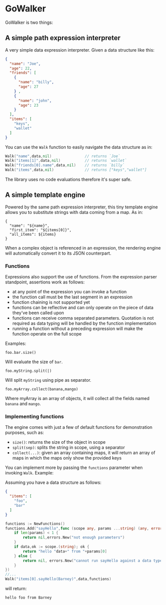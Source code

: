 # GoWalker
GoWalker is two things:

## A simple path expression interpreter
A very simple data expression interpreter.
Given a data structure like this:
```json
{
  "name": "Joe",
  "age": 22,
  "friends": [
    {
      "name": "billy",
      "age": 27
    } ,
    {
      "name": "john",
      "age": 23
    }
  ],
  "items": [
    "keys",
    "wallet"
  ]
}
```
You can use the `Walk` function to easily navigate the data structure as in:
```go
Walk("name",data,nil)               // returns `Joe`
Walk("items[1]",data,nil)           // returns `wallet`
Walk("friends[0].name",data,nil)    // returns `billy`
Walk("items",data,nil)              // returns ["keys","wallet"]
```
The library uses no code evaluations therefore it's super safe.


## A simple template engine
Powered by the same path expression interpreter, this tiny template engine allows you to substitute strings with
data coming from a map. As in:
```
{
  "name": "${name}",
  "first_item": "${items[0]}",
  "all_items": ${items}
}
```
When a complex object is referenced in an expression, the rendering engine will automatically convert it to its
JSON counterpart.

### Functions
Expressions also support the use of functions.
From the expression parser standpoint, assertions work as follows:
* at any point of the expression you can invoke a function
* the function call must be the last segment in an expression
* function chaining is not supported yet
* functions can be reflective and can only operate on the piece of data they've been called upon
* functions can receive comma separated parameters. Quotation is not required as data typing will be handled by the
  function implementation
* running a function without a preceding expression will make the function operate on the full scope

Examples:
```
foo.bar.size()
```
Will evaluate the size of `bar`.
```
foo.myString.split(|)
```
Will split `myString` using pipe as separator.
```
foo.myArray.collect(banana,mango)
```
Where myArray is an array of objects, it will collect all the fields named `banana` and `mango`.

### Implementing functions
The engine comes with just a few of default functions for demonstration purposes, such as:
* `size()`: returns the size of the object in scope
* `split(sep)`: splits the string in scope, using a separator
* `collect(...)`: given an array containing maps, it will return an array of maps in which the maps only show the
  provided keys

You can implement more by passing the `functions` parameter when invoking `Walk`.
Example:

Assuming you have a data structure as follows:
```json
{
  "items": [
    "foo",
    "bar"
  ]
}
```

```go
functions := NewFunctions()
functions.Add("sayHello",func (scope any, params ...string) (any, error) {
	if len(params) < 1 {
		return nil,errors.New("not enough parameters")
    }
	if data,ok := scope.(string); ok {
        return "hello "data+" from "+params[0]	
    } else {
        return nil, errors.New("cannot run sayHello against a data type that is not string")
    }
})
//...
Walk("items[0].sayHello(Barney)",data,functions)
```
will return:
```
hello foo from Barney
```
